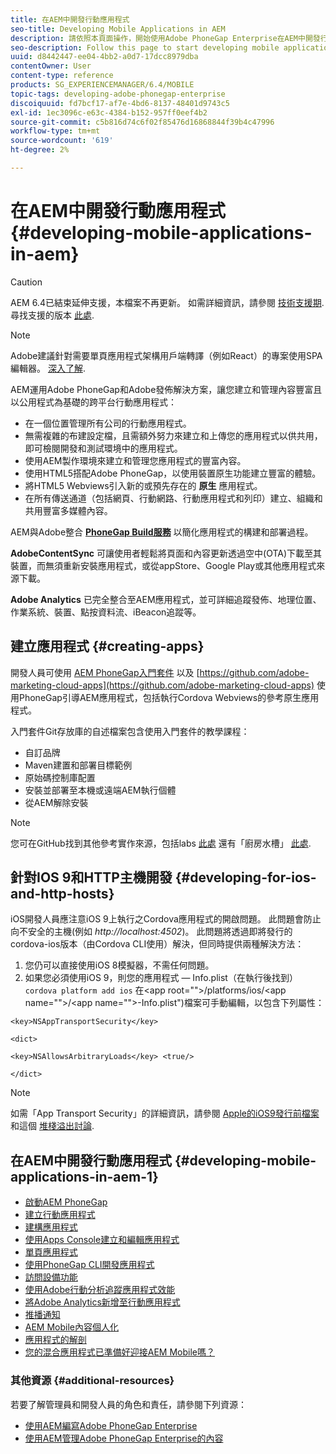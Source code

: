 ```yaml
---
title: 在AEM中開發行動應用程式
seo-title: Developing Mobile Applications in AEM
description: 請依照本頁面操作，開始使用Adobe PhoneGap Enterprise在AEM中開發行動應用程式。
seo-description: Follow this page to start developing mobile application in AEM using Adobe PhoneGap Enterprise.
uuid: d8442447-ee04-4bb2-a0d7-17dcc8979dba
contentOwner: User
content-type: reference
products: SG_EXPERIENCEMANAGER/6.4/MOBILE
topic-tags: developing-adobe-phonegap-enterprise
discoiquuid: fd7bcf17-af7e-4bd6-8137-48401d9743c5
exl-id: 1ec3096c-e63c-4384-b152-957ff0eef4b2
source-git-commit: c5b816d74c6f02f85476d16868844f39b4c47996
workflow-type: tm+mt
source-wordcount: '619'
ht-degree: 2%

---
```


# 在AEM中開發行動應用程式 {#developing-mobile-applications-in-aem}

>[!CAUTION]
>
>AEM 6.4已結束延伸支援，本檔案不再更新。 如需詳細資訊，請參閱 [技術支援期](https://helpx.adobe.com//tw/support/programs/eol-matrix.html). 尋找支援的版本 [此處](https://experienceleague.adobe.com/docs/).

>[!NOTE]
>
>Adobe建議針對需要單頁應用程式架構用戶端轉譯（例如React）的專案使用SPA編輯器。 [深入了解](/help/sites-developing/spa-overview.md).

AEM運用Adobe PhoneGap和Adobe發佈解決方案，讓您建立和管理內容豐富且以公用程式為基礎的跨平台行動應用程式：

* 在一個位置管理所有公司的行動應用程式。
* 無需複雜的布建設定檔，且需額外努力來建立和上傳您的應用程式以供共用，即可檢閱開發和測試環境中的應用程式。
* 使用AEM製作環境來建立和管理您應用程式的豐富內容。
* 使用HTML5搭配Adobe PhoneGap，以使用裝置原生功能建立豐富的體驗。
* 將HTML5 Webviews引入新的或預先存在的 **原生** 應用程式。
* 在所有傳送通道（包括網頁、行動網路、行動應用程式和列印）建立、組織和共用豐富多媒體內容。

AEM與Adobe整合 **[PhoneGap Build服務](https://build.phonegap.com/)** 以簡化應用程式的構建和部署過程。

**AdobeContentSync** 可讓使用者輕鬆將頁面和內容更新透過空中(OTA)下載至其裝置，而無須重新安裝應用程式，或從appStore、Google Play或其他應用程式來源下載。

**Adobe Analytics** 已完全整合至AEM應用程式，並可詳細追蹤發佈、地理位置、作業系統、裝置、點按資料流、iBeacon追蹤等。

## 建立應用程式 {#creating-apps}

開發人員可使用 [AEM PhoneGap入門套件](https://github.com/Adobe-Marketing-Cloud/aem-phonegap-starter-kit) 以及 [https://github.com/adobe-marketing-cloud-apps](https://github.com/adobe-marketing-cloud-apps) 使用PhoneGap引導AEM應用程式，包括執行Cordova Webviews的參考原生應用程式。

入門套件Git存放庫的自述檔案包含使用入門套件的教學課程：

* 自訂品牌
* Maven建置和部署目標範例
* 原始碼控制庫配置
* 安裝並部署至本機或遠端AEM執行個體
* 從AEM解除安裝

>[!NOTE]
>
>您可在GitHub找到其他參考實作來源，包括labs [此處](https://github.com/adobe-marketing-cloud-apps) 還有「廚房水槽」 [此處](https://github.com/blefebvre/aem-phonegap-kitchen-sink).

## 針對IOS 9和HTTP主機開發 {#developing-for-ios-and-http-hosts}

iOS開發人員應注意iOS 9上執行之Cordova應用程式的開啟問題。 此問題會防止向不安全的主機(例如 *http://localhost:4502*)。 此問題將透過即將發行的cordova-ios版本（由Cordova CLI使用）解決，但同時提供兩種解決方法：

1. 您仍可以直接使用iOS 8模擬器，不需任何問題。
1. 如果您必須使用iOS 9，則您的應用程式 — Info.plist（在執行後找到） `cordova platform add ios` 在&lt;app root=&quot;&quot;>/platforms/ios/&lt;app name=&quot;&quot;>/&lt;app name=&quot;&quot;>-Info.plist&quot;)檔案可手動編輯，以包含下列屬性：

```
<key>NSAppTransportSecurity</key>

<dict>

<key>NSAllowsArbitraryLoads</key> <true/>

</dict>
```

>[!NOTE]
>
>如需「App Transport Security」的詳細資訊，請參閱 [Apple的iOS9發行前檔案](https://developer.apple.com/library/prerelease/ios/releasenotes/General/WhatsNewIniOS/Articles/iOS9.html#//apple_ref/doc/uid/TP40016198-SW14) 和這個 [堆棧溢出討論](https://stackoverflow.com/questions/30751053/ios9-ats-what-about-html5-based-apps/).

## 在AEM中開發行動應用程式 {#developing-mobile-applications-in-aem-1}

* [啟動AEM PhoneGap](/help/mobile/starting-aem-phonegap-app.md)
* [建立行動應用程式](/help/mobile/building-app-mobile-phonegap.md)
* [建構應用程式](/help/mobile/phonegap-structure-an-app.md)
* [使用Apps Console建立和編輯應用程式](/help/mobile/phonegap-apps-console.md)
* [單頁應用程式](/help/mobile/phonegap-single-page-applications.md)
* [使用PhoneGap CLI開發應用程式](/help/mobile/phonegap-apps-pg-cli.md)
* [訪問設備功能](/help/mobile/phonegap-access-device-features.md)
* [使用Adobe行動分析追蹤應用程式效能](/help/mobile/phonegap-intro-to-app-analytics.md)
* [將Adobe Analytics新增至行動應用程式](/help/mobile/phonegap-add-analytics-to-apps.md)
* [推播通知](/help/mobile/phonegap-push-notifications.md)
* [AEM Mobile內容個人化](/help/mobile/phonegap-aem-mobile-content-personalization.md)
* [應用程式的解剖](/help/mobile/phonegap-apps-arch.md)
* [您的混合應用程式已準備好迎接AEM Mobile嗎？](/help/mobile/phonegap-adding-content-to-imported-app.md)

### 其他資源 {#additional-resources}

若要了解管理員和開發人員的角色和責任，請參閱下列資源：

* [使用AEM編寫Adobe PhoneGap Enterprise](/help/mobile/phonegap.md)
* [使用AEM管理Adobe PhoneGap Enterprise的內容](/help/mobile/administer-phonegap.md)
